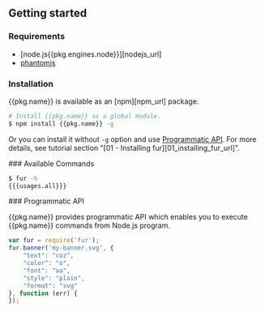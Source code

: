 Getting started
------

### Requirements

+ [node.js{{pkg.engines.node}}][nodejs_url]
+ [phantomjs](http://phantomjs.org/)

### Installation

{{pkg.name}} is available as an [npm][npm_url] package.

```bash
# Install {{pkg.name}} as a global module.
$ npm install {{pkg.name}} -g
```

Or you can install it without `-g` option and use [Programmatic API](#programmatic-api).
For more details, see tutorial section "[01 - Installing fur][01_installing_fur_url]".


<a name="available commands" />
### Available Commands

```bash
$ fur -h
{{{usages.all}}}
```

<a name="programmatic-api" />
### Programmatic API

{{pkg.name}} provides programmatic API which enables you to execute {{pkg.name}} commands from Node.js program.

```javascript
var fur = require('fur');
fur.banner('my-banner.svg', {
    "text": "coz",
    "color": "o",
    "font": "aa",
    "style": "plain",
    "format": "svg"
}, function (err) {
});
```